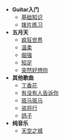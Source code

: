 * **Guitar入门**
  * [基础知识](/blog/guitar/base/基础知识.md)
  * [拨片练习](/blog/guitar/base/拨片练习.md)
* **五月天**
  * [疯狂世界](/blog/guitar/mayday/疯狂世界.md)
  * [温柔](/blog/guitar/mayday/温柔.md)
  * [倔强](/blog/guitar/mayday/倔强.md)
  * [知足](/blog/guitar/mayday/知足.md)
  * [突然好想你](/blog/guitar/mayday/突然好想你.md)
* **其他歌曲**
  * [丁香花](/blog/guitar/other/丁香花.md)
  * [有没有人告诉你](/blog/guitar/other/有没有人告诉你.md)
  * [斑马斑马](/blog/guitar/other/斑马斑马.md)
  * [盗将行](/blog/guitar/other/盗将行.md)
  * [鸽子](/blog/guitar/other/鸽子.md)
* **纯音乐**
  * [天空之城](/blog/guitar/pure/天空之城.md)